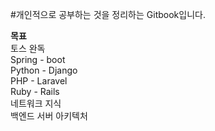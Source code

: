 #개인적으로 공부하는 것을 정리하는 Gitbook입니다. 

**목표**<br>
토스 완독 <br>
Spring - boot<br>
Python - Django <br>
PHP - Laravel <br>
Ruby - Rails<br> 
네트워크 지식<br> 
백엔드 서버 아키텍처<br>
